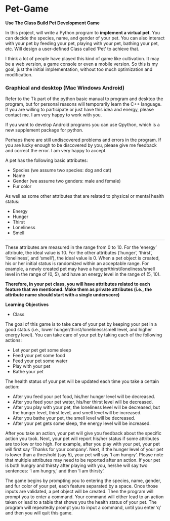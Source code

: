 # Pet-Game
**Use The Class Build Pet Development Game**

In this project, will write a Python program to **implement a virtual pet**. You can decide the species, name, and gender of your pet. You can also interact with your pet by feeding your pet, playing with your pet, bathing your pet, etc. Will design a user-defined Class called ‘Pet’ to achieve that.

I think a lot of people have played this kind of game like cultivation. It may be a web version, a game console or even a mobile version. So this is my goal, just the initial implementation, without too much optimization and modification.

### Graphical and desktop (Mac Windows Android)
Refer to the Tk part of the python basic manual to program and desktop the program, but for personal reasons will temporarily learn the C++ language. If you are willing to participate or just have this idea and energy, please contact me. I am very happy to work with you.

If you want to develop Android programs you can use Qpython, which is a new supplement package for python.

Perhaps there are still undiscovered problems and errors in the program. If you are lucky enough to be discovered by you, please give me feedback and correct the error. I am very happy to accept.

A pet has the following basic attributes:
- Species (we assume two species: dog and cat)
- Name
- Gender (we assume two genders: male and female)
- Fur color

As well as some other attributes that are related to physical or mental health status:
- Energy
- Hunger
- Thirst
- Loneliness
- Smell

-------------------

These attributes are measured in the range from 0 to 10. For the ‘energy’ attribute, the ideal value is 10. For the other attributes (‘hunger’, ‘thirst’, ‘loneliness’, and ‘smell’), the ideal value is 0. When a pet object is created, his or her initial status is randomized within an acceptable range. For example, a newly created pet may have a hunger/thirst/loneliness/smell level in the range of (0, 5), and have an energy level in the range of (5, 10).

**Therefore, in your pet class, you will have attributes related to each feature that we mentioned. Make them as private attributes (i.e., the attribute name should start with a single underscore)**

**Learning Objectives**
- Class

The goal of this game is to take care of your pet by keeping your pet in a good status (i.e., lower hunger/thirst/loneliness/smell level, and higher energy level). You can take care of your pet by taking each of the following actions:
- Let your pet get some sleep
- Feed your pet some food
- Feed your pet some water
- Play with your pet
- Bathe your pet

The health status of your pet will be updated each time you take a certain action:
- After you feed your pet food, his/her hunger level will be decreased.
- After you feed your pet water, his/her thirst level will be decreased.
- After you play with your pet, the loneliness level will be decreased, but the hunger level, thirst level, and smell level will be increased.
- After you bathe your pet, the smell level will be decreased.
- After your pet gets some sleep, the energy level will be increased.

After you take an action, your pet will give you feedback about the specific action you took. Next, your pet will report his/her status if some attributes are too low or too high. For example, after you play with your pet, your pet will first say ‘Thanks for your company’. Next, if the hunger level of your pet is lower than a threshold (say 5), your pet will say ‘I am hungry’. Please note that multiple attributes may need to be reported after an action. If your pet is both hungry and thirsty after playing with you, he/she will say two sentences: ‘I am hungry,’ and then ‘I am thirsty’.

The game begins by prompting you to entering the species, name, gender, and fur color of your pet, each feature separated by a space. Once those inputs are validated, a pet object will be created. Then the program will prompt you to enter a command. Your command will either lead to an action taken or lead to a table that shows you the health status of your pet. The program will repeatedly prompt you to input a command, until you enter ‘q’ and then you will quit this game.

